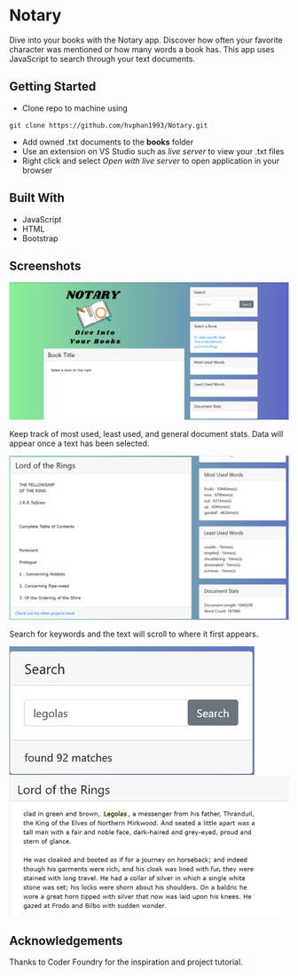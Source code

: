 # Notary
Dive into your books with the Notary app. Discover how often your favorite character was mentioned or how many words a book has. This app uses JavaScript to search through your text documents.

## Getting Started
- Clone repo to machine using 
``` 
git clone https://github.com/hvphan1993/Notary.git 
```
- Add owned .txt documents to the **books** folder 
- Use an extension on VS Studio such as *live server* to view your .txt files
- Right click and select *Open with live server* to open application in your browser

## Built With
- JavaScript
- HTML
- Bootstrap

## Screenshots
![home page of Notary](/assets/Notary%20Home.png)

Keep track of most used, least used, and general document stats.
Data will appear once a text has been selected.

![text data of lord of the rings](/assets/lotr%20example.png)

Search for keywords and the text will scroll to where it first appears.

![search feature](/assets/search%20feature.png)
![search scroll](/assets/scroll%20feature.png)

## Acknowledgements
Thanks to Coder Foundry for the inspiration and project tutorial.